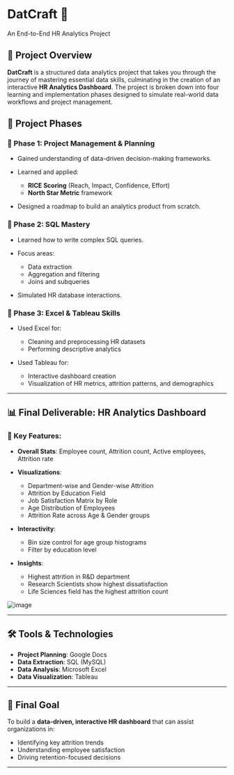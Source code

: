 # DatCraft 🚀

An End-to-End HR Analytics Project

## 📌 Project Overview

**DatCraft** is a structured data analytics project that takes you through the journey of mastering essential data skills, culminating in the creation of an interactive **HR Analytics Dashboard**. The project is broken down into four learning and implementation phases designed to simulate real-world data workflows and project management.


## 🧩 Project Phases

### 📍 Phase 1: Project Management & Planning

* Gained understanding of data-driven decision-making frameworks.
* Learned and applied:

  * **RICE Scoring** (Reach, Impact, Confidence, Effort)
  * **North Star Metric** framework
* Designed a roadmap to build an analytics product from scratch.

### 📍 Phase 2: SQL Mastery

* Learned how to write complex SQL queries.
* Focus areas:

  * Data extraction
  * Aggregation and filtering
  * Joins and subqueries
* Simulated HR database interactions.

### 📍 Phase 3: Excel & Tableau Skills

* Used Excel for:

  * Cleaning and preprocessing HR datasets
  * Performing descriptive analytics
* Used Tableau for:

  * Interactive dashboard creation
  * Visualization of HR metrics, attrition patterns, and demographics

---

## 📊 Final Deliverable: HR Analytics Dashboard

### 🔎 Key Features:

* **Overall Stats**: Employee count, Attrition count, Active employees, Attrition rate
* **Visualizations**:

  * Department-wise and Gender-wise Attrition
  * Attrition by Education Field
  * Job Satisfaction Matrix by Role
  * Age Distribution of Employees
  * Attrition Rate across Age & Gender groups
* **Interactivity**:

  * Bin size control for age group histograms
  * Filter by education level
* **Insights**:

  * Highest attrition in R\&D department
  * Research Scientists show highest dissatisfaction
  * Life Sciences field has the highest attrition count

![image](https://github.com/user-attachments/assets/f455abfa-01cd-4060-aa64-9c8db28d0ebb)


---

## 🛠️ Tools & Technologies

* **Project Planning**: Google Docs
* **Data Extraction**: SQL (MySQL)
* **Data Analysis**: Microsoft Excel
* **Data Visualization**: Tableau

---

## 🎯 Final Goal

To build a **data-driven, interactive HR dashboard** that can assist organizations in:

* Identifying key attrition trends
* Understanding employee satisfaction
* Driving retention-focused decisions

---

